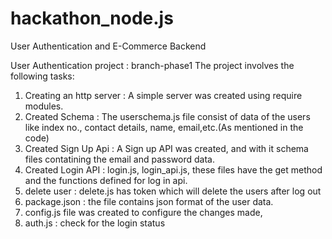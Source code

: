 # hackathon_node.js
User Authentication and E-Commerce Backend

User Authentication project : branch-phase1
The project involves the following tasks:
1. Creating an http server : A simple server was created using require modules.
2. Created Schema : The userschema.js file consist of data of the users like index no., contact details, name, email,etc.(As mentioned in the code)
3. Created Sign Up Api : A Sign up API was created, and with it schema files contatining the email and password data.
4. Created Login API : login.js, login_api.js, these files have the get method and the functions defined for log in api.
5. delete user : delete.js has token which will delete the users after log out
6. package.json : the file contains json format of the user data.
7. config.js file was created to configure the changes made,
8. auth.js : check for the login status
